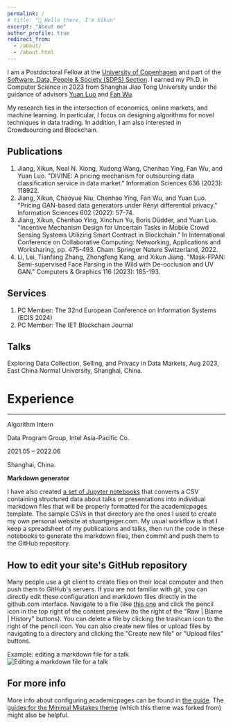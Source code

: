 ```yaml
---
permalink: /
# title: "👋 Hello there, I'm Xikun"
excerpt: "About me"
author_profile: true
redirect_from: 
  - /about/
  - /about.html
---
```


I am a Postdoctoral Fellow at the [University of Copenhagen](https://www.ku.dk/) and part of the [Software, Data, People & Society (SDPS) Section](https://di.ku.dk/english/research/sdps/). I earned my Ph.D. in Computer Science in 2023 from Shanghai Jiao Tong University under the guidance of advisors [Yuan Luo](https://www.cs.sjtu.edu.cn/en/PeopleDetail.aspx?id=155) and [Fan Wu](https://www.cs.sjtu.edu.cn/~fwu/).

My research lies in the intersection of economics, online markets, and machine learning. In particular, I focus on designing algorithms for novel techniques in data trading. In addition, I am also interested in Crowdsourcing and Blockchain.


Publications
------
1. Jiang, Xikun, Neal N. Xiong, Xudong Wang, Chenhao Ying, Fan Wu, and Yuan Luo. "DIVINE: A pricing mechanism for outsourcing data classification service in data market." Information Sciences 636 (2023): 118922.
2. Jiang, Xikun, Chaoyue Niu, Chenhao Ying, Fan Wu, and Yuan Luo. "Pricing GAN-based data generators under Rényi differential privacy." Information Sciences 602 (2022): 57-74.
3. Jiang, Xikun, Chenhao Ying, Xinchun Yu, Boris Düdder, and Yuan Luo. "Incentive Mechanism Design for Uncertain Tasks in Mobile Crowd Sensing Systems Utilizing Smart Contract in Blockchain." In International Conference on Collaborative Computing: Networking, Applications and Worksharing, pp. 475-493. Cham: Springer Nature Switzerland, 2022.
4. Li, Lei, Tianfang Zhang, Zhongfeng Kang, and Xikun Jiang. "Mask-FPAN: Semi-supervised Face Parsing in the Wild with De-occlusion and UV GAN." Computers & Graphics 116 (2023): 185-193.


Services
------
1. PC Member: The 32nd European Conference on Information Systems (ECIS 2024)
1. PC Member: The IET Blockchain Journal

Talks
------
Exploring Data Collection, Selling, and Privacy in Data Markets, Aug 2023, East China Normal University, Shanghai, China.


# Experience
------
Algorithm Intern

Data Program Group, Intel Asia-Pacific Co.

2021.05 – 2022.06

Shanghai, China.

**Markdown generator**

I have also created [a set of Jupyter notebooks](https://github.com/academicpages/academicpages.github.io/tree/master/markdown_generator
) that converts a CSV containing structured data about talks or presentations into individual markdown files that will be properly formatted for the academicpages template. The sample CSVs in that directory are the ones I used to create my own personal website at stuartgeiger.com. My usual workflow is that I keep a spreadsheet of my publications and talks, then run the code in these notebooks to generate the markdown files, then commit and push them to the GitHub repository.

How to edit your site's GitHub repository
------
Many people use a git client to create files on their local computer and then push them to GitHub's servers. If you are not familiar with git, you can directly edit these configuration and markdown files directly in the github.com interface. Navigate to a file (like [this one](https://github.com/academicpages/academicpages.github.io/blob/master/_talks/2012-03-01-talk-1.md) and click the pencil icon in the top right of the content preview (to the right of the "Raw | Blame | History" buttons). You can delete a file by clicking the trashcan icon to the right of the pencil icon. You can also create new files or upload files by navigating to a directory and clicking the "Create new file" or "Upload files" buttons. 

Example: editing a markdown file for a talk
![Editing a markdown file for a talk](/images/editing-talk.png)

For more info
------
More info about configuring academicpages can be found in [the guide](https://academicpages.github.io/markdown/). The [guides for the Minimal Mistakes theme](https://mmistakes.github.io/minimal-mistakes/docs/configuration/) (which this theme was forked from) might also be helpful.
